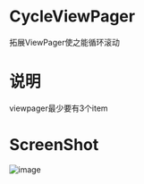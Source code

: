 # CycleViewPager
拓展ViewPager使之能循环滚动

# 说明
viewpager最少要有3个item

# ScreenShot
![image](https://github.com/zhaozhentao/CycleViewPager/blob/master/screenshot.gif)
